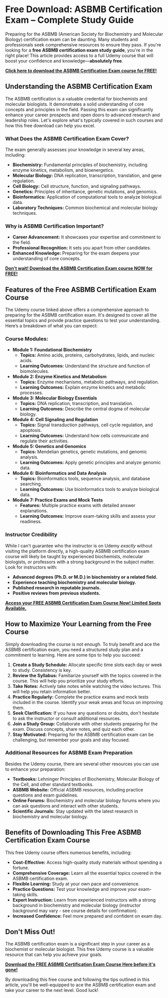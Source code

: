 # Free Download: ASBMB Certification Exam – Complete Study Guide

Preparing for the ASBMB (American Society for Biochemistry and Molecular Biology) certification exam can be daunting. Many students and professionals seek comprehensive resources to ensure they pass. If you're looking for a **free ASBMB certification exam study guide**, you're in the right place! This article provides access to a full Udemy course that will boost your confidence and knowledge—**absolutely free**.

[**Click here to download the ASBMB Certification Exam course for FREE!**](https://udemywork.com/asbmb-certification-exam)

## Understanding the ASBMB Certification Exam

The ASBMB certification is a valuable credential for biochemists and molecular biologists. It demonstrates a solid understanding of core concepts and principles in the field. Passing this exam can significantly enhance your career prospects and open doors to advanced research and leadership roles. Let's explore what's typically covered in such courses and how this free download can help you excel.

### What Does the ASBMB Certification Exam Cover?

The exam generally assesses your knowledge in several key areas, including:

*   **Biochemistry:** Fundamental principles of biochemistry, including enzyme kinetics, metabolism, and bioenergetics.
*   **Molecular Biology:** DNA replication, transcription, translation, and gene regulation.
*   **Cell Biology:** Cell structure, function, and signaling pathways.
*   **Genetics:** Principles of inheritance, genetic mutations, and genomics.
*   **Bioinformatics:** Application of computational tools to analyze biological data.
*   **Laboratory Techniques:** Common biochemical and molecular biology techniques.

### Why is ASBMB Certification Important?

*   **Career Advancement:** It showcases your expertise and commitment to the field.
*   **Professional Recognition:** It sets you apart from other candidates.
*   **Enhanced Knowledge:** Preparing for the exam deepens your understanding of core concepts.

[**Don't wait! Download the ASBMB Certification Exam course NOW for FREE!**](https://udemywork.com/asbmb-certification-exam)

## Features of the Free ASBMB Certification Exam Course

The Udemy course linked above offers a comprehensive approach to preparing for the ASBMB certification exam. It's designed to cover all the essential topics and provide practice questions to test your understanding. Here’s a breakdown of what you can expect:

### Course Modules:

*   **Module 1: Foundational Biochemistry**
    *   **Topics:** Amino acids, proteins, carbohydrates, lipids, and nucleic acids.
    *   **Learning Outcomes:** Understand the structure and function of biomolecules.
*   **Module 2: Enzyme Kinetics and Metabolism**
    *   **Topics:** Enzyme mechanisms, metabolic pathways, and regulation.
    *   **Learning Outcomes:** Explain enzyme kinetics and metabolic processes.
*   **Module 3: Molecular Biology Essentials**
    *   **Topics:** DNA replication, transcription, and translation.
    *   **Learning Outcomes:** Describe the central dogma of molecular biology.
*   **Module 4: Cell Signaling and Regulation**
    *   **Topics:** Signal transduction pathways, cell cycle regulation, and apoptosis.
    *   **Learning Outcomes:** Understand how cells communicate and regulate their activities.
*   **Module 5: Genetics and Genomics**
    *   **Topics:** Mendelian genetics, genetic mutations, and genomic analysis.
    *   **Learning Outcomes:** Apply genetic principles and analyze genomic data.
*   **Module 6: Bioinformatics and Data Analysis**
    *   **Topics:** Bioinformatics tools, sequence analysis, and database searching.
    *   **Learning Outcomes:** Use bioinformatics tools to analyze biological data.
*   **Module 7: Practice Exams and Mock Tests**
    *   **Features:** Multiple practice exams with detailed answer explanations.
    *   **Learning Outcomes:** Improve exam-taking skills and assess your readiness.

### Instructor Credibility

While I can't guarantee who the instructor is on Udemy *exactly* without visiting the platform directly, a high-quality ASBMB certification exam course will likely be taught by experienced biochemists, molecular biologists, or professors with a strong background in the subject matter. Look for instructors with:

*   **Advanced degrees (Ph.D. or M.D.) in biochemistry or a related field.**
*   **Experience teaching biochemistry and molecular biology.**
*   **Published research in reputable journals.**
*   **Positive reviews from previous students.**

[**Access your FREE ASBMB Certification Exam Course Now! Limited Spots Available.**](https://udemywork.com/asbmb-certification-exam)

## How to Maximize Your Learning from the Free Course

Simply downloading the course is not enough. To truly benefit and ace the ASBMB certification exam, you need a structured study plan and a commitment to learning. Here are some tips to help you succeed:

1.  **Create a Study Schedule:** Allocate specific time slots each day or week to study. Consistency is key.
2.  **Review the Syllabus:** Familiarize yourself with the topics covered in the course. This will help you prioritize your study efforts.
3.  **Take Notes:** Actively take notes while watching the video lectures. This will help you retain information better.
4.  **Practice Regularly:** Complete the practice exams and mock tests included in the course. Identify your weak areas and focus on improving them.
5.  **Seek Clarification:** If you have any questions or doubts, don't hesitate to ask the instructor or consult additional resources.
6.  **Join a Study Group:** Collaborate with other students preparing for the exam. Discuss concepts, share notes, and quiz each other.
7.  **Stay Motivated:** Preparing for the ASBMB certification exam can be challenging, but remember your goals and stay focused.

### Additional Resources for ASBMB Exam Preparation

Besides the Udemy course, there are several other resources you can use to enhance your preparation:

*   **Textbooks:** Lehninger Principles of Biochemistry, Molecular Biology of the Cell, and other standard textbooks.
*   **ASBMB Website:** Official ASBMB resources, including practice questions and exam guidelines.
*   **Online Forums:** Biochemistry and molecular biology forums where you can ask questions and interact with other students.
*   **Scientific Journals:** Stay updated with the latest research in biochemistry and molecular biology.

## Benefits of Downloading This Free ASBMB Certification Exam Course

This free Udemy course offers numerous benefits, including:

*   **Cost-Effective:** Access high-quality study materials without spending a fortune.
*   **Comprehensive Coverage:** Learn all the essential topics covered in the ASBMB certification exam.
*   **Flexible Learning:** Study at your own pace and convenience.
*   **Practice Questions:** Test your knowledge and improve your exam-taking skills.
*   **Expert Instruction:** Learn from experienced instructors with a strong background in biochemistry and molecular biology (instructor background may vary - see course details for confirmation).
*   **Increased Confidence:** Feel more prepared and confident on exam day.

## Don't Miss Out!

The ASBMB certification exam is a significant step in your career as a biochemist or molecular biologist. This free Udemy course is a valuable resource that can help you achieve your goals.

[**Download the FREE ASBMB Certification Exam Course Here before it's gone!**](https://udemywork.com/asbmb-certification-exam)

By downloading this free course and following the tips outlined in this article, you'll be well-equipped to ace the ASBMB certification exam and take your career to the next level. Good luck!

